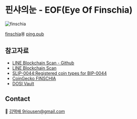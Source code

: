 # 핀샤의눈 - EOF(Eye Of Finschia)

![finschia](https://assets.coingecko.com/coins/images/6450/large/FINSCHIA_coin_icon%28black%29.png?1685058330)

[finschia](https://finschia.network)용 [ping.pub](https://ping.pub)

## 참고자료

- [LINE Blockchain Scan - Github](https://github.com/line/line-blockchain-scan)
- [LINE Blockchain Scan](https://scan.blockchain.line.me/Finschia%20Mainnet)
- [SLIP-0044:Registered coin types for BIP-0044](https://github.com/satoshilabs/slips/blob/master/slip-0044.md)
- [CoinGecko FINSCHIA](https://www.coingecko.com/en/coins/fnsa)
- [DOSI Vault](https://vault.dosi.world)

## Contact

💌 [김택배 9riousen@gmail.com](mailto:9riousen@gmail.com)
